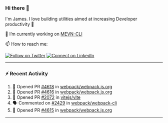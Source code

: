 ### Hi there 👋

I'm James. I love building utilities aimed at increasing Developer productivity :raised_hands: 

🔭 I’m currently working on [MEVN-CLI](https://github.com/madlabsinc/mevn-cli)

📫 How to reach me:

[![Follow on Twitter](https://img.shields.io/badge/--twitter?label=Twitter&logo=Twitter&style=social)](https://twitter.com/james_madhacks) [![Connect on LinkedIn](https://img.shields.io/badge/--linkedin?label=LinkedIn&logo=LinkedIn&style=social)](https://www.linkedin.com/in/jamesgeorge007)

---

### :zap: Recent Activity

<!--START_SECTION:activity-->
1. 💪 Opened PR [#4618](https://github.com/webpack/webpack.js.org/pull/4618) in [webpack/webpack.js.org](https://github.com/webpack/webpack.js.org)
2. 💪 Opened PR [#4616](https://github.com/webpack/webpack.js.org/pull/4616) in [webpack/webpack.js.org](https://github.com/webpack/webpack.js.org)
3. 💪 Opened PR [#2072](https://github.com/vitejs/vite/pull/2072) in [vitejs/vite](https://github.com/vitejs/vite)
4. 🗣 Commented on [#2429](https://github.com/webpack/webpack-cli/issues/2429) in [webpack/webpack-cli](https://github.com/webpack/webpack-cli)
5. 💪 Opened PR [#4615](https://github.com/webpack/webpack.js.org/pull/4615) in [webpack/webpack.js.org](https://github.com/webpack/webpack.js.org)
<!--END_SECTION:activity-->

---

<!--
**jamesgeorge007/jamesgeorge007** is a ✨ _special_ ✨ repository because its `README.md` (this file) appears on your GitHub profile.

Here are some ideas to get you started:

- 🌱 I’m currently learning ...
- 👯 I’m looking to collaborate on ...
- 🤔 I’m looking for help with ...
- 💬 Ask me about ...
- 😄 Pronouns: ...
- ⚡ Fun fact: ...
-->
